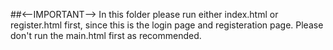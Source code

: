 ##<--IMPORTANT-->
In this folder please run either index.html or register.html first, since this is the login page and registeration page. Please don't run the main.html first as recommended.